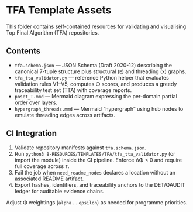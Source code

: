 # TFA Template Assets

This folder contains self-contained resources for validating and visualising Top Final Algorithm (TFA) repositories.

## Contents

- `tfa.schema.json` — JSON Schema (Draft 2020-12) describing the canonical 7-tuple structure plus structural (`E`) and threading (`X`) graphs.
- `tfa_tta_validator.py` — reference Python helper that evaluates validation rules V1–V5, computes Φ scores, and produces a greedy traceability test set (TTA) with coverage reports.
- `poset_T.mmd` — Mermaid diagram expressing the per-domain partial order over layers.
- `hypergraph_threads.mmd` — Mermaid “hypergraph” using hub nodes to emulate threading edges across artifacts.

## CI Integration

1. Validate repository manifests against `tfa.schema.json`.
2. Run `python3 8-RESOURCES/TEMPLATES/TFA/tfa_tta_validator.py` (or import the module) inside the CI pipeline. Enforce ΔΦ < 0 and require full coverage across `T`.
3. Fail the job when `need_readme_nodes` declares a location without an associated README artifact.
4. Export hashes, identifiers, and traceability anchors to the DET/QAUDIT ledger for auditable evidence chains.

Adjust Φ weightings (`alpha` … `epsilon`) as needed for programme priorities.
